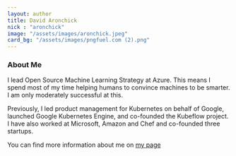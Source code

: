 ```yaml
---
layout: author
title: David Aronchick
nick : "aronchick"
image: "/assets/images/aronchick.jpeg"
card_bg: "/assets/images/pngfuel.com (2).png"
---
```


### About Me

I lead Open Source Machine Learning Strategy at Azure. This means I spend most of my time helping humans to convince machines to be smarter. I am only moderately successful at this.

Previously, I led product management for Kubernetes on behalf of Google, launched Google Kubernetes Engine, and co-founded the Kubeflow project. I have also worked at Microsoft, Amazon and Chef and co-founded three startups.

You can find more information about me on [my page](https://www.davidaronchick.com/)

